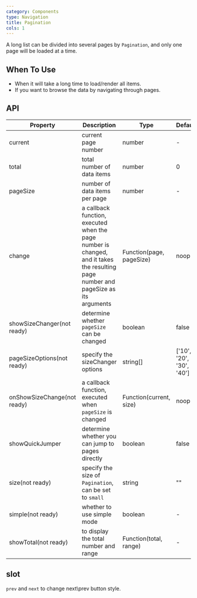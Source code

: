 ```yaml
---
category: Components
type: Navigation
title: Pagination
cols: 1
---
```


A long list can be divided into several pages by `Pagination`, and only one page will be loaded at a time.

## When To Use

- When it will take a long time to load/render all items.
- If you want to browse the data by navigating through pages.

## API

Property | Description | Type | Default
-----|-----|-----|------
current | current page number | number | -
total | total number of data items | number | 0
pageSize | number of data items per page | number | -
change | a callback function, executed when the page number is changed, and it takes the resulting page number and pageSize as its arguments | Function(page, pageSize) | noop
showSizeChanger(not ready) | determine whether `pageSize` can be changed | boolean | false
pageSizeOptions(not ready) | specify the sizeChanger options | string[] | ['10', '20', '30', '40']
onShowSizeChange(not ready) | a callback function, executed when `pageSize` is changed | Function(current, size) | noop
showQuickJumper | determine whether you can jump to pages directly | boolean | false
size(not ready) | specify the size of `Pagination`, can be set to `small` | string | ""
simple(not ready) | whether to use simple mode | boolean | -
showTotal(not ready) | to display the total number and range | Function(total, range) | -

## slot
`prev` and `next` to change next\prev button style.
